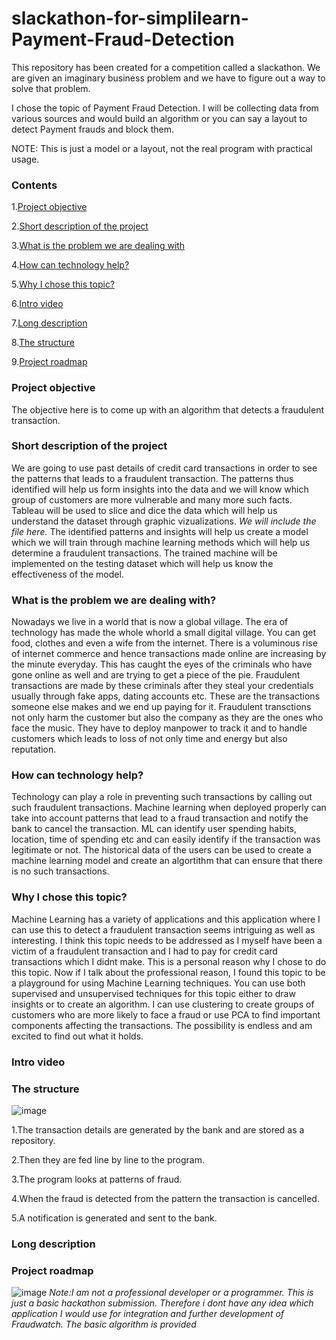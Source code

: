 # slackathon-for-simplilearn-Payment-Fraud-Detection
This repository has been created for a competition called a slackathon. We are given an imaginary business problem and we have to figure out a way to solve that problem.

I chose the topic of Payment Fraud Detection. I will be collecting data from various sources and would build an algorithm or you can say a layout to detect Payment frauds and block them. 

NOTE: This is just a model or a layout, not the real program with practical usage.

### **Contents**

1.[Project objective](#project-objective)

2.[Short description of the project](#short-description-of-the-project)

3.[What is the problem we are dealing with](#what-is-the-problem-we-are-dealing-with)

4.[How can technology help?](#how-can-technology-help)

5.[Why I chose this topic?](#why-I-chose-this-topic)

6.[Intro video](#intro-video)

7.[Long description](#long-description)

8.[The structure](#the-structure)

9.[Project roadmap](#project-roadmap)


### **Project objective**

The objective here is to come up with an algorithm that detects a fraudulent transaction.

### **Short description of the project**

We are going to use past details of credit card transactions in order to see the patterns that leads to a fraudulent transaction. The patterns thus identified will help us form insights into the data and we will know which group of customers are more vulnerable and many more such facts. Tableau will be used to slice and dice the data which will help us understand the dataset through graphic vizualizations. 
*We will include the file here.*
The identified patterns and insights will help us create a model which we will train through machine learning methods which will help us determine a fraudulent transactions. The trained machine will be implemented on the testing dataset which will help us know the effectiveness of the model.

### **What is the problem we are dealing with?**

Nowadays we live in a world that is now a global village. The era of technology has made the whole whorld a small digital village. You can get food, clothes and even a wife from the internet. There is a voluminous rise of internet commerce and hence transactions made online are increasing by the minute everyday. This has caught the eyes of the criminals who have gone online as well and are trying to get a piece of the pie. 
Fraudulent transactions are made by these criminals after they steal your credentials usually through fake apps, dating accounts etc. These are the transactions someone else makes and we end up paying for it. 
Fraudulent transctions not only harm the customer but also the company as they are the ones who face the music. They have to deploy manpower to track it and to handle customers which leads to loss of not only time and energy but also reputation. 

### **How can technology help?**

Technology can play a role in preventing such transactions by calling out such fraudulent transactions. Machine learning when deployed properly can take into account patterns that lead to a fraud transaction and notify the bank to cancel the transaction. ML can identify user spending habits, location, time of spending etc and can easily identify if the transaction was legitimate or not. 
The historical data of the users can be used to create a machine learning model and create an algortithm that can ensure that there is no such transactions.

### **Why I chose this topic?**

Machine Learning has a variety of applications and this application where I can use this to detect a fraudulent transaction seems intriguing as well as interesting. 
I think this topic needs to be addressed as I myself have been a victim of a fraudulent transaction and I had to pay for credit card transactions which I didnt make. This is a personal reason why I chose to do this topic. Now if I talk about the professional reason, I found this topic to be a playground for using Machine Learning techniques. You can use both supervised and unsupervised techniques for this topic either to draw insights or to create an algorithm. I can use clustering to create groups of customers who are more likely to face a fraud or use PCA to find important components affecting the transactions. The possibility is endless and am excited to find out what it holds.

### **Intro video** 

### **The structure**
![image](https://user-images.githubusercontent.com/70942004/198704004-26d29f21-6eae-43e0-8951-dde1a0f5b1ec.png)

1.The transaction details are generated by the bank and are stored as a repository.

2.Then they are fed line by line to the program.

3.The program looks at patterns of fraud.

4.When the fraud is detected from the pattern the transaction is cancelled.

5.A notification is generated and sent to the bank. 



### **Long description**

### **Project roadmap**
![image](https://user-images.githubusercontent.com/70942004/198540840-f37aa793-a17e-45d9-8a0c-19187aebb978.png)
*Note:I am not a professional developer or a programmer. This is just a basic hackathon submission. Therefore i dont have any idea which application I would use for integration and further development of Fraudwatch. The basic algorithm is provided*  





